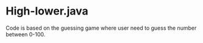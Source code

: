# High-lower.java
Code is based on the guessing game where user need to guess the number between 0-100.

